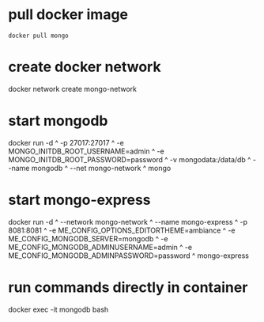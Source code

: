 # pull docker image
```batch
docker pull mongo
```
# create docker network
docker network create mongo-network

# start mongodb
docker run -d ^
-p 27017:27017 ^
-e MONGO_INITDB_ROOT_USERNAME=admin ^
-e MONGO_INITDB_ROOT_PASSWORD=password ^
-v mongodata:/data/db ^
--name mongodb ^
--net mongo-network ^
mongo

# start mongo-express
docker run -d ^
--network mongo-network ^
--name mongo-express ^
-p 8081:8081 ^
-e ME_CONFIG_OPTIONS_EDITORTHEME=ambiance ^
-e ME_CONFIG_MONGODB_SERVER=mongodb ^
-e ME_CONFIG_MONGODB_ADMINUSERNAME=admin ^
-e ME_CONFIG_MONGODB_ADMINPASSWORD=password ^
mongo-express


# run commands directly in container
docker exec -it mongodb bash